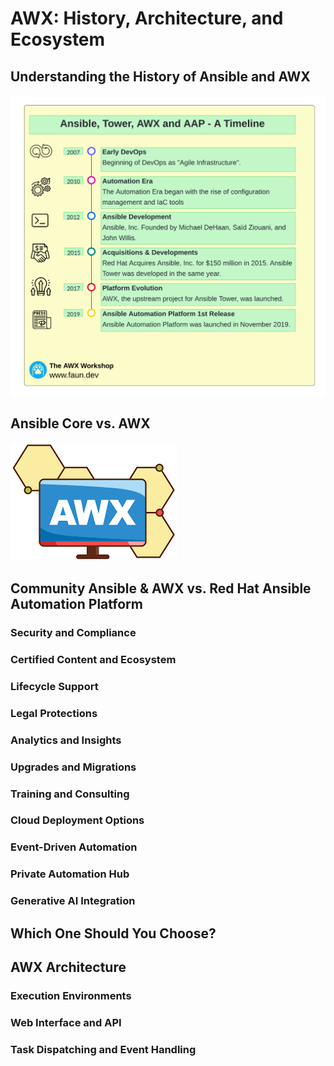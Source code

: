 # AWX: History, Architecture, and Ecosystem


## Understanding the History of Ansible and AWX

![A recap of the history of Ansible and AWX](resources/images/47.png)


## Ansible Core vs. AWX

![Ansible AWX logo](resources/images/36.png)


## Community Ansible & AWX vs. Red Hat Ansible Automation Platform


### Security and Compliance


### Certified Content and Ecosystem


### Lifecycle Support


### Legal Protections


### Analytics and Insights


### Upgrades and Migrations


### Training and Consulting


### Cloud Deployment Options


### Event-Driven Automation


### Private Automation Hub


### Generative AI Integration


## Which One Should You Choose?


## AWX Architecture


### Execution Environments


### Web Interface and API


### Task Dispatching and Event Handling